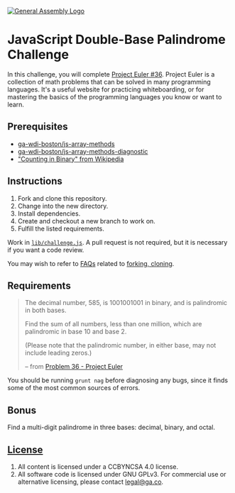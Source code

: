 [![General Assembly Logo](https://camo.githubusercontent.com/1a91b05b8f4d44b5bbfb83abac2b0996d8e26c92/687474703a2f2f692e696d6775722e636f6d2f6b6538555354712e706e67)](https://generalassemb.ly/education/web-development-immersive)

# JavaScript Double-Base Palindrome Challenge

In this challenge, you will complete  [Project Euler
\#36](https://projecteuler.net/problem=36). Project Euler is a collection of
math problems that can be solved in many programming languages. It's a useful
website for practicing whiteboarding, or for mastering the basics of the
programming languages you know or want to learn.

## Prerequisites

-   [ga-wdi-boston/js-array-methods](https://git.generalassemb.ly/ga-wdi-boston/js-array-methods)
-   [ga-wdi-boston/js-array-methods-diagnostic](https://git.generalassemb.ly/ga-wdi-boston/js-array-methods-diagnostic)
-   ["Counting in Binary" from Wikipedia](https://en.wikipedia.org/wiki/Binary_number#Counting_in_binary)

## Instructions

1.  Fork and clone this repository.
1.  Change into the new directory.
1.  Install dependencies.
1.  Create and checkout a new branch to work on.
1.  Fulfill the listed requirements.

Work in [`lib/challenge.js`](lib/challenge.js). A pull request is not required,
but it is necessary if you want a code review.

You may wish to refer to [FAQs](https://git.generalassemb.ly/ga-wdi-boston/meta/wiki/)
related to [forking,
cloning](https://git.generalassemb.ly/ga-wdi-boston/meta/wiki/ForkAndClone).

## Requirements

> The decimal number, 585, is 1001001001 in binary, and is palindromic in both
> bases.
>
> Find the sum of all numbers, less than one million, which are palindromic in
> base 10 and base 2.
>
> (Please note that the palindromic number, in either base, may not include
> leading zeros.)
>
> – from [Problem 36 - Project Euler](https://projecteuler.net/problem=36)

You should be running `grunt nag` before diagnosing any bugs, since it finds
some of the most common sources of errors.

## Bonus

Find a multi-digit palindrome in three bases: decimal, binary, and octal.

## [License](LICENSE)

1.  All content is licensed under a CC­BY­NC­SA 4.0 license.
1.  All software code is licensed under GNU GPLv3. For commercial use or
    alternative licensing, please contact legal@ga.co.
